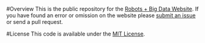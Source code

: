 #Overview
This is the public repository for the [Robots + Big Data Website](http://robotsbigdata.com). If you have found an error or omission on the website please [submit an issue](https://github.com/alextaujenis/RobotsBigData/issues/new) or send a pull request.

#License
This code is available under the [MIT License](http://opensource.org/licenses/mit-license.php).